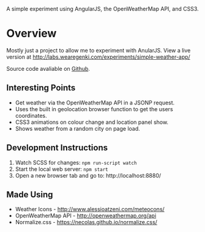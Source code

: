 A simple experiment using AngularJS, the OpenWeatherMap API, and CSS3.

# Overview

Mostly just a project to allow me to experiment with AnularJS. View a live version at http://labs.wearegenki.com/experiments/simple-weather-app/

Source code avaliable on [Github](https://github.com/MaxMilton/Simple-Weather-App).

## Interesting Points

* Get weather via the OpenWeatherMap API in a JSONP request.
* Uses the built in geolocation browser function to get the users coordinates.
* CSS3 animations on colour change and location panel show.
* Shows weather from a random city on page load.

## Development Instructions

1. Watch SCSS for changes: `npm run-script watch`
2. Start the local web server: `npm start`
3. Open a new browser tab and go to: http://localhost:8880/

## Made Using

* Weather Icons - http://www.alessioatzeni.com/meteocons/
* OpenWeatherMap API - http://openweathermap.org/api
* Normalize.css - https://necolas.github.io/normalize.css/

